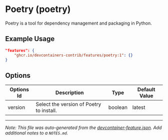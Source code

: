 
# Poetry (poetry)

Poetry is a tool for dependency management and packaging in Python.

## Example Usage

```json
"features": {
    "ghcr.io/devcontainers-contrib/features/poetry:1": {}
}
```

## Options

| Options Id | Description | Type | Default Value |
|-----|-----|-----|-----|
| version | Select the version of Poetry to install. | boolean | latest |



---

_Note: This file was auto-generated from the [devcontainer-feature.json](https://github.com/devcontainers-contrib/features/blob/main/src/poetry/devcontainer-feature.json).  Add additional notes to a `NOTES.md`._
